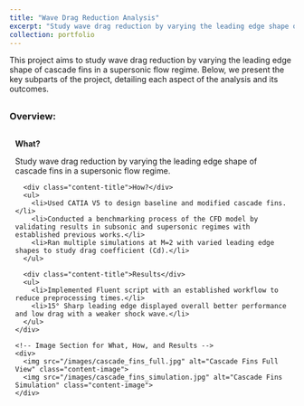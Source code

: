 ```yaml
---
title: "Wave Drag Reduction Analysis"
excerpt: "Study wave drag reduction by varying the leading edge shape of cascade fins in supersonic flow.<br/><img src='/images/cascade_fins_thumbnail.jpg' alt='Cascade Fins Thumbnail'>"
collection: portfolio
---
```


<style>
  .subpart-container {
    margin-top: 20px;
  }
  .content-row {
    display: grid;
    grid-template-columns: 2fr; /* Single column for stacked images */
    gap: 20px;
    align-items: center;
    margin-bottom: 20px;
  }
  .content-text {
    padding: 10px;
  }
  .content-image {
    max-width: 100%;
    height: auto;
    border-radius: 8px;
    margin-top: 10px;
  }
  .content-title {
    font-weight: bold;
    margin-bottom: 10px;
  }
</style>


This project aims to study wave drag reduction by varying the leading edge shape of cascade fins in a supersonic flow regime. Below, we present the key subparts of the project, detailing each aspect of the analysis and its outcomes.

## 

### Overview:
<div class="subpart-container">
  <div class="content-row">
    <!-- Text Section for What, How, and Results -->
    <div class="content-text">
      <div class="content-title">What?</div>
      <p>Study wave drag reduction by varying the leading edge shape of cascade fins in a supersonic flow regime.</p>

      <div class="content-title">How?</div>
      <ul>
        <li>Used CATIA V5 to design baseline and modified cascade fins.</li>
        <li>Conducted a benchmarking process of the CFD model by validating results in subsonic and supersonic regimes with established previous works.</li>
        <li>Ran multiple simulations at M=2 with varied leading edge shapes to study drag coefficient (Cd).</li>
      </ul>

      <div class="content-title">Results</div>
      <ul>
        <li>Implemented Fluent script with an established workflow to reduce preprocessing times.</li>
        <li>15° Sharp leading edge displayed overall better performance and low drag with a weaker shock wave.</li>
      </ul>
    </div>

    <!-- Image Section for What, How, and Results -->
    <div>
      <img src="/images/cascade_fins_full.jpg" alt="Cascade Fins Full View" class="content-image">
      <img src="/images/cascade_fins_simulation.jpg" alt="Cascade Fins Simulation" class="content-image">
    </div>
  </div>
</div>
